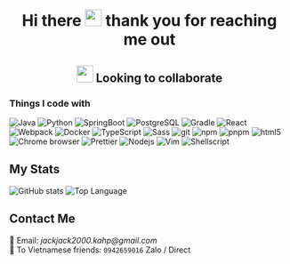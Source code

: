 <h1 align="center"> Hi there <img src="https://emojis.slackmojis.com/emojis/images/1710140468/90621/clapclap-e.gif?1710140468" width="30"/> thank you for reaching me out </h1>
<h2 align="center"> <img src="https://emojis.slackmojis.com/emojis/images/1644691746/52695/handshake.png?1644691746" width="30"/> Looking to collaborate </h2>



<h3>Things I code with</h3>
<p>
  <img alt="Java" src="https://img.shields.io/badge/-Java-2843BE?style=flat-square&logo=java&logoColor=white" />
  <img alt="Python" src="https://img.shields.io/badge/-Python-674CEE?style=flat-square&logo=python&logoColor=white" />
  <img alt="SpringBoot" src="https://img.shields.io/badge/-Spring-1239BE?style=flat-square&logo=springboot&logoColor=white" />
  <img alt="PostgreSQL" src="https://img.shields.io/badge/-PostgreSQL-12432C?style=flat-square&logo=postgresql&logoColor=white" />
  <img alt="Gradle" src="https://img.shields.io/badge/-Gradle-5849BE?style=flat-square&logo=gradle&logoColor=white" />
  <img alt="React" src="https://img.shields.io/badge/-React-45b8d8?style=flat-square&logo=react&logoColor=white" />
  <img alt="Webpack" src="https://img.shields.io/badge/-Webpack-8DD6F9?style=flat-square&logo=webpack&logoColor=white" /> 
  <img alt="Docker" src="https://img.shields.io/badge/-Docker-46a2f1?style=flat-square&logo=docker&logoColor=white" />
  <img alt="TypeScript" src="https://img.shields.io/badge/-TypeScript-007ACC?style=flat-square&logo=typescript&logoColor=white" />
  <img alt="Sass" src="https://img.shields.io/badge/-Sass-CC6699?style=flat-square&logo=sass&logoColor=white" />
  <img alt="git" src="https://img.shields.io/badge/-Git-F05032?style=flat-square&logo=git&logoColor=white" />
  <img alt="npm" src="https://img.shields.io/badge/-NPM-CB3837?style=flat-square&logo=npm&logoColor=white" />
  <img alt="pnpm" src="https://img.shields.io/badge/-PNPM-CB3837?style=flat-square&logo=pnpm&logoColor=white" />
  <img alt="html5" src="https://img.shields.io/badge/-HTML5-E34F26?style=flat-square&logo=html5&logoColor=white" />
  <img alt="Chrome browser" src="https://img.shields.io/badge/-Chrome-E34F26?style=flat-square&logo=googlechrome&logoColor=white" />
  <img alt="Prettier" src="https://img.shields.io/badge/-Prettier-F7B93E?style=flat-square&logo=prettier&logoColor=white" />
  <img alt="Nodejs" src="https://img.shields.io/badge/-Nodejs-43853d?style=flat-square&logo=Node.js&logoColor=white" />
  <img alt="Vim" src="https://img.shields.io/badge/-Vim-3457CE?style=flat-square&logo=vim&logoColor=white" />
  <img alt="Shellscript" src="https://img.shields.io/badge/-Shellscript-983CES?style=flat-square&logo=shellscripts&logoColor=white" />
</p>

## My Stats 
![GitHub stats](https://github-readme-stats.vercel.app/api?username=binhnguyen00&show_icons=true)
![Top Language](https://github-readme-stats.vercel.app/api/top-langs/?username=binhnguyen00&layout=compact)

## Contact Me
📧 Email: _jackjack2000.kahp@gmail.com_
<br/>
📲 To Vietnamese friends: ```0942659016``` Zalo / Direct
